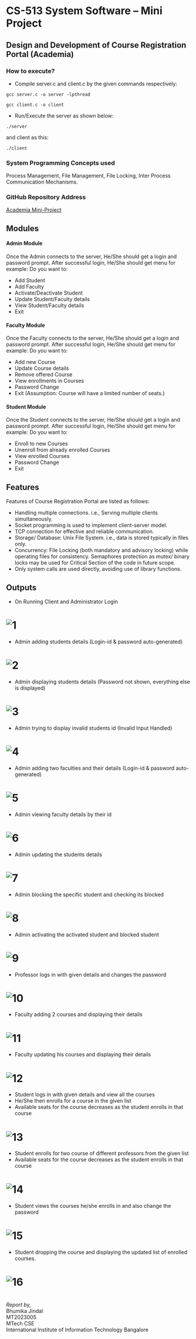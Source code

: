# CS-513 System Software – Mini Project

## Design and Development of Course Registration Portal (Academia)

### How to execute?

- Compile server.c and client.c by the given commands respectively:

```
gcc server.c -o server -lpthread
```

```
gcc client.c -o client
```

- Run/Execute the server as shown below:

```
./server 
```

and client as this:

```
./client
```

### System Programming Concepts used
Process Management, File Management, File Locking, Inter Process Communication Mechanisms. 

### GitHub Repository Address 
[Academia Mini-Project](https://github.com/bhumika-16/Software_Systems/tree/main/Academia)

## Modules

#### Admin Module
Once the Admin connects to the server, He/She should get a login and password prompt. 
After successful login, He/She should get menu for example:
Do you want to:
- Add Student
- Add Faculty
- Activate/Deactivate Student
- Update Student/Faculty details
- View Student/Faculty details
- Exit

#### Faculty Module
Once the Faculty connects to the server, He/She should get a login and password prompt.
After successful login, He/She should get menu for example:
Do you want to:
- Add new Course
- Update Course details
- Remove offered Course
- View enrollments in Courses
- Password Change
- Exit
(Assumption: Course will have a limited number of seats.)

#### Student Module
Once the Student connects to the server, He/She should get a login and password prompt.
After successful login, He/She should get menu for example:
Do you want to:
- Enroll to new Courses
- Unenroll from already enrolled Courses
- View enrolled Courses
- Password Change
- Exit


## Features
Features of Course Registration Portal are listed as follows:
- Handling multiple connections. i.e., Serving multiple clients simultaneously.
- Socket programming is used to implement client-server model.
- TCP connection for effective and reliable communication.
- Storage/ Database: Unix File System. i.e., data is stored typically in files only.
- Concurrency: File Locking (both mandatory and advisory locking) while operating files for consistency.
Semaphores protection as mutex/ binary locks may be used for Critical Section of the code in future scope.
- Only system calls are used directly, avoiding use of library functions.

## Outputs

- On Running Client and Administrator Login
# ![1](./Output/Sreenshot1.png)

- Admin adding students details (Login-id & password auto-generated)
# ![2](./Output/Sreenshot2.png)

- Admin displaying students details (Password not shown, everything else is displayed)
# ![3](./Output/Sreenshot3.png)

- Admin trying to display invalid students id (Invalid Input Handled)
# ![4](./Output/Sreenshot4.png)

- Admin adding two faculties and their details (Login-id & password auto-generated)
# ![5](./Output/Sreenshot5.png)

- Admin viewing faculty details by their id 
# ![6](./Output/Sreenshot6.png)

- Admin updating the students details
# ![7](./Output/Sreenshot7.png)

- Admin blocking the specific student and checking its blocked
# ![8](./Output/Sreenshot8.png)

- Admin activating the activated student and blocked student
# ![9](./Output/Sreenshot9.png)

- Professor logs in with given details and changes the password
# ![10](./Output/Sreenshot10.png)

- Faculty adding 2 courses and displaying their details
# ![11](./Output/Sreenshot11.png)

- Faculty updating his courses and displaying their details
# ![12](./Output/Sreenshot12.png)

- Student logs in with given details and view all the courses
- He/She then enrolls for a course in the given list
- Available seats for the course decreases as the student enrolls in that course
# ![13](./Output/Sreenshot13.png)

- Student enrolls for two course of different professors from the given list
- Available seats for the course decreases as the student enrolls in that course
# ![14](./Output/Sreenshot14.png)

- Student views the courses he/she enrolls in and also change the password
# ![15](./Output/Sreenshot15.png)

- Student dropping the course and displaying the updated list of enrolled courses.
# ![16](./Output/Sreenshot16.png)


<br> 
<i>Report by, </i> <br/>
Bhumika Jindal <br/>
MT2023005 <br/>
MTech CSE <br/>
International Institute of Information Technology Bangalore <br/>
